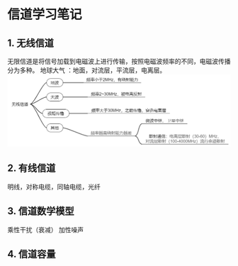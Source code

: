 # 信道学习笔记

## 1. 无线信道

无限信道是将信号加载到电磁波上进行传输，按照电磁波频率的不同，电磁波传播分为多种。
地球大气 ：地面，对流层，平流层，电离层。
![](../Cryptology/Channel_W.png)


## 2. 有线信道

明线，对称电缆，同轴电缆，光纤

## 3. 信道数学模型

乘性干扰（衰减）
加性噪声

## 4. 信道容量

